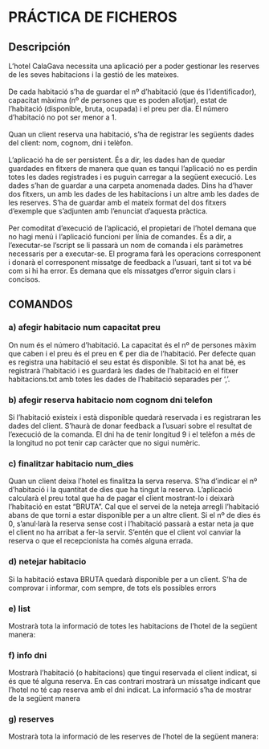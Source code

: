 # PRÁCTICA DE FICHEROS

## Descripción

L’hotel CalaGava necessita una aplicació per a poder gestionar les reserves de les 
seves habitacions i la gestió de les mateixes. <br><br>
De cada habitació s’ha de guardar el nº d’habitació (que és l’identificador), 
capacitat màxima (nº de persones que es poden allotjar), estat de l’habitació 
(disponible, bruta, ocupada) i el preu per dia. El número d’habitació no pot ser 
menor a 1.<br><br>
Quan un client reserva una habitació, s’ha de registrar les següents dades del 
client: nom, cognom, dni i telèfon. <br><br>
L’aplicació ha de ser persistent. És a dir, les dades han de quedar guardades en 
fitxers de manera que quan es tanqui l’aplicació no es perdin totes les dades 
registrades i es puguin carregar a la següent execució. Les dades s’han de guardar 
a una carpeta anomenada dades. Dins ha d’haver dos fitxers, un amb les dades 
de les habitacions i un altre amb les dades de les reserves. S’ha de guardar amb 
el mateix format del dos fitxers d’exemple que s’adjunten amb l’enunciat d’aquesta 
pràctica.<br><br>
Per comoditat d’execució de l’aplicació, el propietari de l’hotel demana que no hagi 
menú i l’aplicació funcioni per línia de comandes. És a dir, a l’executar-se l’script 
se li passarà un nom de comanda i els paràmetres necessaris per a executar-se. 
El programa farà les operacions corresponent i donarà el corresponent missatge 
de feedback a l’usuari, tant si tot va bé com si hi ha error. Es demana que els 
missatges d’error siguin clars i concisos.

## COMANDOS
### a) afegir habitacio num capacitat preu
On num és el número d’habitació. La capacitat és el nº de persones màxim que 
caben i el preu és el preu en € per dia de l’habitació. Per defecte quan es registra 
una habitació el seu estat és disponible. Si tot ha anat bé, es registrarà l’habitació 
i es guardarà les dades de l’habitació en el fitxer habitacions.txt amb totes les 
dades de l’habitació separades per ‘,’.

### b) afegir reserva habitacio nom cognom dni telefon
Si l’habitació existeix i està disponible quedarà reservada i es registraran les dades 
del client. S’haurà de donar feedback a l’usuari sobre el resultat de l’execució de 
la comanda. El dni ha de tenir longitud 9 i el telèfon a més de la longitud no pot 
tenir cap caràcter que no sigui numèric.

### c) finalitzar habitacio num_dies
Quan un client deixa l’hotel es finalitza la serva reserva. S’ha d’indicar el nº 
d’habitació i la quantitat de dies que ha tingut la reserva. L’aplicació calcularà el 
preu total que ha de pagar el client mostrant-lo i deixarà l’habitació en estat 
“BRUTA”. Cal que el servei de la neteja arregli l’habitació abans de que torni a 
estar disponible per a un altre client. Si el nº de dies és 0, s’anul·larà la reserva 
sense cost i l’habitació passarà a estar neta ja que el client no ha arribat a fer-la 
servir. S’entén que el client vol canviar la reserva o que el recepcionista ha comés 
alguna errada.

### d) netejar habitacio
Si la habitació estava BRUTA quedarà disponible per a un client. S’ha de 
comprovar i informar, com sempre, de tots els possibles errors

### e) list
Mostrarà tota la informació de totes les habitacions de l’hotel de la següent 
manera:

### f) info dni
Mostrarà l’habitació (o habitacions) que tingui reservada el client indicat, si 
és que té alguna reserva. 
En cas contrari mostrarà un missatge indicant que l’hotel no té cap reserva 
amb el dni indicat. 
La informació s’ha de mostrar de la següent manera

### g) reserves
Mostrarà tota la informació de les reserves de l’hotel de la següent manera:


